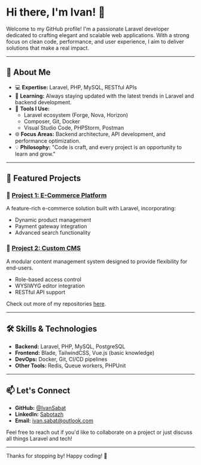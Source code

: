 # Hi there, I'm Ivan! 👋

Welcome to my GitHub profile! I'm a passionate Laravel developer dedicated to crafting elegant and scalable web applications. With a strong focus on clean code, performance, and user experience, I aim to deliver solutions that make a real impact.

---

## 🚀 About Me

- 💻 **Expertise:** Laravel, PHP, MySQL, RESTful APIs
- 🌱 **Learning:** Always staying updated with the latest trends in Laravel and backend development.
- 🔧 **Tools I Use:**
  - Laravel ecosystem (Forge, Nova, Horizon)
  - Composer, Git, Docker
  - Visual Studio Code, PHPStorm, Postman
- 🌐 **Focus Areas:** Backend architecture, API development, and performance optimization.
- 💡 **Philosophy:** "Code is craft, and every project is an opportunity to learn and grow."

---

## 💼 Featured Projects

### 📂 [Project 1: E-Commerce Platform](#)
A feature-rich e-commerce solution built with Laravel, incorporating:
- Dynamic product management
- Payment gateway integration
- Advanced search functionality

### 📂 [Project 2: Custom CMS](#)
A modular content management system designed to provide flexibility for end-users.
- Role-based access control
- WYSIWYG editor integration
- RESTful API support

Check out more of my repositories [here](https://github.com/IvanSabat).

---

## 🛠️ Skills & Technologies

- **Backend:** Laravel, PHP, MySQL, PostgreSQL
- **Frontend:** Blade, TailwindCSS, Vue.js (basic knowledge)
- **DevOps:** Docker, Git, CI/CD pipelines
- **Other Tools:** Redis, Queue workers, PHPUnit

---

## 📫 Let's Connect

- **GitHub:** [@IvanSabat](https://github.com/IvanSabat)
- **LinkedIn:** [Sabotazh](#)
- **Email:** [ivan.sabat@outlook.com](mailto:ivan.sabat@outlook.com)

Feel free to reach out if you'd like to collaborate on a project or just discuss all things Laravel and tech!

---

Thanks for stopping by! Happy coding! 🚀
